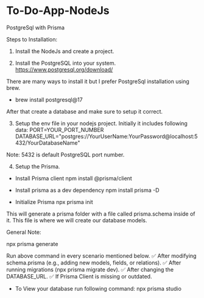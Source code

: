 # To-Do-App-NodeJs
PostgreSql with Prisma

Steps to Installation:

1. Install the NodeJs and create a project.

2. Install the PostgreSQL into your system.
https://www.postgresql.org/download/

There are many ways to install it but I prefer PostgreSql installation using brew.
- brew install postgresql@17

After that create a database and make sure to setup it correct.

3. Setup the env file in your nodejs project. Initially it includes following data:
PORT=YOUR_PORT_NUMBER
DATABASE_URL="postgres://YourUserName:YourPassword@localhost:5432/YourDatabaseName"

Note: 5432 is default PostgreSQL port number.

4. Setup the Prisma.
- Install Prisma client
npm install @prisma/client

- Install prisma as a dev dependency
npm install prisma -D

- Initialize Prisma
npx prisma init

This will generate a prisma folder with a file called prisma.schema inside of it. This file is where we will create our database models.


General Note:

npx prisma generate

Run above command in every scenario mentioned below.
✅ After modifying schema.prisma (e.g., adding new models, fields, or relations).
✅ After running migrations (npx prisma migrate dev).
✅ After changing the DATABASE_URL.
✅ If Prisma Client is missing or outdated.

- To View your database run following command:
npx prisma studio



